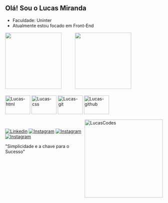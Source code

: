 ## Olá! Sou o Lucas Miranda
- Faculdade: Uninter
- Atualmente estou focado em Front-End 
<div>
<img height="180"  src="https://github-readme-stats.vercel.app/api?username=LucasMiranda7&show_icons=true&theme=dark#gh-dark-mode-only)](https://github.com/anuraghazra/github-readme-stats#gh-dark-mode-only)"/>
ﾠﾠﾠ<img height="180" src="https://github-readme-stats.vercel.app/api/top-langs/?username=LucasMiranda7&layout=compact&langs_count=16&theme=dark"/>
</div>

 <div style="display: incline-block"><br/>
  <img align="center" alt="Lucas-html" height="60" width="80" src="https://github.com/LucasMiranda7/LucasMiranda7/assets/143975592/59c794f3-9902-4495-80de-c120a82e0814" />

  <img align="center" alt="Lucas-css" height="60" width="80" src="https://github.com/LucasMiranda7/LucasMiranda7/assets/143975592/5d601d57-e805-4fd0-8883-652714dc8049"/>

  <img align="center" alt="Lucas-git" height="60" width="80" src="https://github.com/LucasMiranda7/LucasMiranda7/assets/143975592/aa01dd5d-1b39-43a6-ae41-65e4650baf8a"/>
  
  <img align="center" alt="Lucas-github" height="60" width="80" src="https://github.com/LucasMiranda7/LucasMiranda7/assets/143975592/c2547e93-b43b-4822-9ea5-6dcd318fc399"/>


  </div><br/>

 <img align="right" alt="LucasCodes" height="250" width="250" src="https://user-images.githubusercontent.com/74038190/225813708-98b745f2-7d22-48cf-9150-083f1b00d6c9.gif"/>

  ##
 [![Linkedin](https://img.shields.io/badge/LinkedIn-0077B5?style=for-the-badge&logo=linkedin&logoColor=white)](https://www.linkedin.com/in/lucas-miranda7/)
 [![Instagram](https://img.shields.io/badge/Instagram-E4405F?style=for-the-badge&logo=instagram&logoColor=white)](https://www.instagram.com/lucas.codess/)
[![Instagram](https://img.shields.io/badge/YouTube-FF0000?style=for-the-badge&logo=youtube&logoColor=white)](https://www.youtube.com/@LucasCodes7)
 [![Instagram](https://img.shields.io/badge/Gmail-D14836?style=for-the-badge&logo=gmail&logoColor=white)](https://criarmeulink.com.br/u/1702225979)

 
 "Simplicidade e a chave para o Sucesso"
